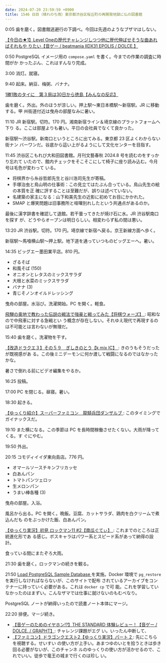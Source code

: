 ```yaml
---
date: 2024-07-20 23:59:59 +0900
title: 1546 日目（晴れのち雨）東京都渋谷区桜丘町の再開発地獄に仏の図書館
---
```


0:05 歯を磨く。図書館逃避行の下調べ。今回は先週のようなブザマはしない。

[【今日の★1】Level Oneの歴代チャレンジしつつ他に歴代伸ばせそうな曲あればそれもや
りたい【音ゲー / beatmania IIDX31 EPOLIS / DOLCE.】
](https://www.youtube.com/watch?v=5XOTY1cZIeE)

0:50 PostgreSQL イメージ用の `compose.yaml` を書く。今までの作業の調査に時間がか
かったぶん、これはすんなり完成。

3:00 消灯。就寝。

9:40 起床。納豆、梅粥、バナナ。

[1勝1敗のタイに　第３局は30日から徳島【みんなの反応】
](https://www.youtube.com/watch?v=mjgE_Vd1g4M)

歯を磨く。外出。外のほうが涼しい。押上駅～東日本橋駅～新宿駅。JR に移動する。甲
州街道付近は曳舟の部屋なみに暑い。

11:10 JR 新宿駅。切符。170 円。湘南新宿ライン＆埼京線のプラットフォームへ下り
る。ここは部屋よりも暑い。平日の会社員でなくて良かった。

新宿駅～渋谷駅。新南口というところに出てみる。東京都 23 区よくわからない街ナン
バーワンだ。谷底から這い上がるようにして文化センターを目指す。

11:45 渋谷区こもれび大和田図書館。月刊文藝春秋 2024.8 号を読むのをすっかり忘れて
いたので、館内チェックをそこそこにして椅子に座り読み込む。今月号は毛色が変わって
いる。

* 将棋界から糸谷哲郎先生と谷川浩司先生が寄稿。
* 手塚治虫と鳥山明の仕事術：この見立てはたぶん合っている。鳥山先生の絵の本質を正
  確に評することは至難だが、誤りは述べていない。
* 名建築の家主になる：山下和美先生の近影に初めてお目にかかれた。
* SMAP と爆笑問題は旧事務所と喧嘩別れしたという共通点があるのか。

最後に漢字辞書を確認して退館。若干曇ってきたが焼け石に水。JR 渋谷駅南口を探す
が、どうやらオープンは明日らしい。相変わらず私の間は悪い。

13:20 JR 渋谷駅。切符。170 円。埼京線で新宿へ戻る。京王新線方面へ歩く。

新宿駅～馬喰横山駅～押上駅。地下道を通っていつものビッグエーへ。暑い。

14:35 ビッグエー墨田業平店。810 円。

* ざるそば
* 和風そば (150)
* オニオンとレタスのミックスサラダ
* 大根と水菜のミックスサラダ
* バナナ (3)
* 青じそノンオイルドレッシング

曳舟の部屋。水浴び。洗濯開始。PC を開く。軽食。

[飛騨の奥地で教わった伝説の戦法で強豪と戦ってみた【将棋ウォーズ】
](https://www.youtube.com/watch?v=G_6BqedURFc): 昭和なので中飛車に対する急戦とい
う概念が存在しない。それゆえ現代で再現するのは不可能とは言わないが無理だ。

15:40 歯を磨く。洗濯物を干す。

[【改造ドラクエ３】その５９　ぎしきのとう【k mix IC】
](https://www.youtube.com/watch?v=VA-hzmGCPKM): きのうもそうだったが既視感があ
る。この後ミニデーモンに何か渡して戦闘になるのではなかったかな。

暑さで倒れる前にビデオ編集をやるか。

16:25 投稿。
<blockquote class="twitter-tweet"
  data-conversation="none"
  data-media-max-width="480" data-theme="dark" data-align="center">
<a href="https://twitter.com/showa_yojyo/status/1814562254437978252"></a>
</blockquote>

17:00 PC を閉じる。昼寝。暑い。

18:30 起きる。

[【ゆっくり紹介】スーパーファミコン　龍騎兵団ダンザルブ
](https://www.youtube.com/watch?v=6UDv0EFrTlY): このタイミングでガイナックスだ。

19:10 また横になる。この季節は PC を長時間稼働させたくない。大雨が降ってくる。す
ぐにやむ。

19:50 外出。

20:15 コモディイイダ東向島店。776 円。

* オマールソースチキンフリカッセ
* 白あんパン
* トマトパンツェロッ
* 生メロンパン
* うまい棒各種 (3)

曳舟の部屋。入浴。

風呂から出る。PC を開く。晩飯。豆腐、カットサラダ、鶏肉を白クリームで煮込んだも
のをぶっかけた飯、白あんパン。

[【ゆっくり実況】初見 ロックマン11 #2【南瓜ぐてぃ】
](https://www.youtube.com/watch?v=lbDj9ERIlpo): これまでのところは正統進化形であ
る感じ。ボスキャラはパワー系とスピード系があって納得の設計。

食っている間にまたぞろ大雨。

21:30 歯を磨く。ロックマンの続きを観る。

21:50 [Load PostgreSQL Sample Database
](https://www.postgresqltutorial.com/postgresql-getting-started/load-postgresql-sample-database/)
を実施。Docker 環境で `pg_restore` を実行しなければならないが、このサイトで配布
されているアーカイブをコンテナーに持っていく必要がある。これは `docker cp` で可
能。これを学習していなかったのはまずい。こんなザマでは仕事に就けないのもむべなり。

PostgreSQL ノートが納得いったので読書ノート本体にマージ。

22:20 排便。マージ続き。

* [【音ゲーのためのイヤホン!?】THE STANDARD 体験レビュー！【音ゲー / DOLCE. /
  GRAPHT】](https://www.youtube.com/watch?v=PYmJ83uooPU): チャレンジ課題がエグ
  い。いったん中断して、
* [【ファミコン】ドラゴンクエスト2【ゆっくり実況】パート 2
  ](https://www.youtube.com/watch?v=vCgs-s4VQ4I): 先にこちらを視聴する。せいすい
  の使い方が上手い。あまつゆのいとを拾うときは歩き回る必要がないが、このチャンネ
  ルのゆっくりの使い方が活かせるので、これでいい。徒歩で竜王の城まで行くのは珍し
  い。
